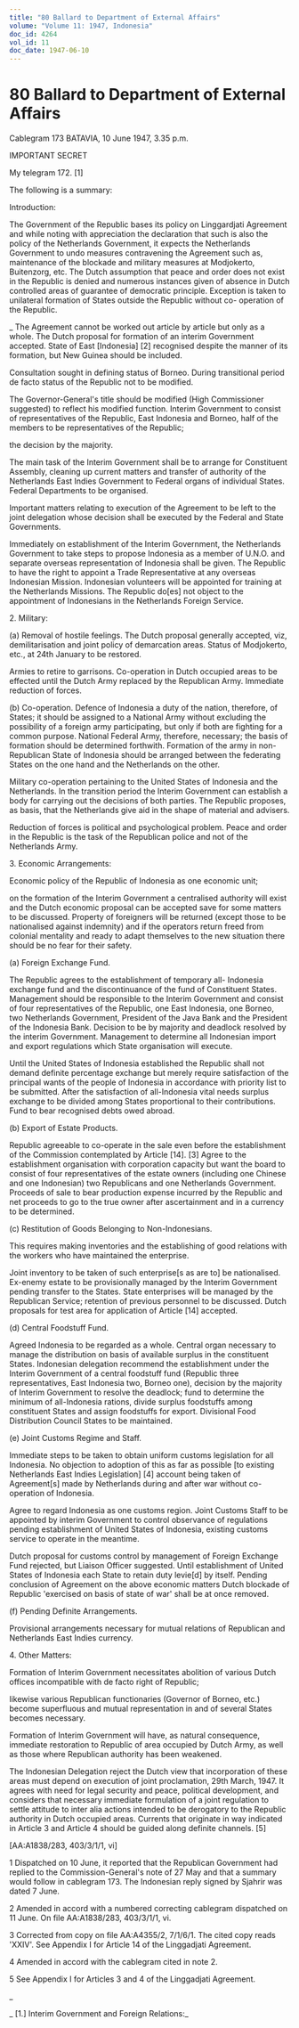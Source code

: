 ```yaml
---
title: "80 Ballard to Department of External Affairs"
volume: "Volume 11: 1947, Indonesia"
doc_id: 4264
vol_id: 11
doc_date: 1947-06-10
---
```


# 80 Ballard to Department of External Affairs

Cablegram 173 BATAVIA, 10 June 1947, 3.35 p.m.

IMPORTANT SECRET

My telegram 172. [1]

The following is a summary:

Introduction:

The Government of the Republic bases its policy on Linggardjati Agreement and while noting with appreciation the declaration that such is also the policy of the Netherlands Government, it expects the Netherlands Government to undo measures contravening the Agreement such as, maintenance of the blockade and military measures at Modjokerto, Buitenzorg, etc. The Dutch assumption that peace and order does not exist in the Republic is denied and numerous instances given of absence in Dutch controlled areas of guarantee of democratic principle. Exception is taken to unilateral formation of States outside the Republic without co- operation of the Republic.

_ The Agreement cannot be worked out article by article but only as a whole. The Dutch proposal for formation of an interim Government accepted. State of East [Indonesia] [2] recognised despite the manner of its formation, but New Guinea should be included.

Consultation sought in defining status of Borneo. During transitional period de facto status of the Republic not to be modified.

The Governor-General's title should be modified (High Commissioner suggested) to reflect his modified function. Interim Government to consist of representatives of the Republic, East Indonesia and Borneo, half of the members to be representatives of the Republic;

the decision by the majority.

The main task of the Interim Government shall be to arrange for Constituent Assembly, cleaning up current matters and transfer of authority of the Netherlands East Indies Government to Federal organs of individual States. Federal Departments to be organised.

Important matters relating to execution of the Agreement to be left to the joint delegation whose decision shall be executed by the Federal and State Governments.

Immediately on establishment of the Interim Government, the Netherlands Government to take steps to propose Indonesia as a member of U.N.O. and separate overseas representation of Indonesia shall be given. The Republic to have the right to appoint a Trade Representative at any overseas Indonesian Mission. Indonesian volunteers will be appointed for training at the Netherlands Missions. The Republic do[es] not object to the appointment of Indonesians in the Netherlands Foreign Service.

2\. Military:

(a) Removal of hostile feelings. The Dutch proposal generally accepted, viz, demilitarisation and joint policy of demarcation areas. Status of Modjokerto, etc., at 24th January to be restored.

Armies to retire to garrisons. Co-operation in Dutch occupied areas to be effected until the Dutch Army replaced by the Republican Army. Immediate reduction of forces.

(b) Co-operation. Defence of Indonesia a duty of the nation, therefore, of States; it should be assigned to a National Army without excluding the possibility of a foreign army participating, but only if both are fighting for a common purpose. National Federal Army, therefore, necessary; the basis of formation should be determined forthwith. Formation of the army in non-Republican State of Indonesia should be arranged between the federating States on the one hand and the Netherlands on the other.

Military co-operation pertaining to the United States of Indonesia and the Netherlands. In the transition period the Interim Government can establish a body for carrying out the decisions of both parties. The Republic proposes, as basis, that the Netherlands give aid in the shape of material and advisers.

Reduction of forces is political and psychological problem. Peace and order in the Republic is the task of the Republican police and not of the Netherlands Army.

3\. Economic Arrangements:

Economic policy of the Republic of Indonesia as one economic unit;

on the formation of the Interim Government a centralised authority will exist and the Dutch economic proposal can be accepted save for some matters to be discussed. Property of foreigners will be returned (except those to be nationalised against indemnity) and if the operators return freed from colonial mentality and ready to adapt themselves to the new situation there should be no fear for their safety.

(a) Foreign Exchange Fund.

The Republic agrees to the establishment of temporary all- Indonesia exchange fund and the discontinuance of the fund of Constituent States. Management should be responsible to the Interim Government and consist of four representatives of the Republic, one East Indonesia, one Borneo, two Netherlands Government, President of the Java Bank and the President of the Indonesia Bank. Decision to be by majority and deadlock resolved by the interim Government. Management to determine all Indonesian import and export regulations which State organisation will execute.

Until the United States of Indonesia established the Republic shall not demand definite percentage exchange but merely require satisfaction of the principal wants of the people of Indonesia in accordance with priority list to be submitted. After the satisfaction of all-Indonesia vital needs surplus exchange to be divided among States proportional to their contributions. Fund to bear recognised debts owed abroad.

(b) Export of Estate Products.

Republic agreeable to co-operate in the sale even before the establishment of the Commission contemplated by Article [14]. [3] Agree to the establishment organisation with corporation capacity but want the board to consist of four representatives of the estate owners (including one Chinese and one Indonesian) two Republicans and one Netherlands Government. Proceeds of sale to bear production expense incurred by the Republic and net proceeds to go to the true owner after ascertainment and in a currency to be determined.

(c) Restitution of Goods Belonging to Non-Indonesians.

This requires making inventories and the establishing of good relations with the workers who have maintained the enterprise.

Joint inventory to be taken of such enterprise[s as are to] be nationalised. Ex-enemy estate to be provisionally managed by the Interim Government pending transfer to the States. State enterprises will be managed by the Republican Service; retention of previous personnel to be discussed. Dutch proposals for test area for application of Article [14] accepted.

(d) Central Foodstuff Fund.

Agreed Indonesia to be regarded as a whole. Central organ necessary to manage the distribution on basis of available surplus in the constituent States. Indonesian delegation recommend the establishment under the Interim Government of a central foodstuff fund (Republic three representatives, East Indonesia two, Borneo one), decision by the majority of Interim Government to resolve the deadlock; fund to determine the minimum of all-Indonesia rations, divide surplus foodstuffs among constituent States and assign foodstuffs for export. Divisional Food Distribution Council States to be maintained.

(e) Joint Customs Regime and Staff.

Immediate steps to be taken to obtain uniform customs legislation for all Indonesia. No objection to adoption of this as far as possible [to existing Netherlands East Indies Legislation] [4] account being taken of Agreement[s] made by Netherlands during and after war without co-operation of Indonesia.

Agree to regard Indonesia as one customs region. Joint Customs Staff to be appointed by interim Government to control observance of regulations pending establishment of United States of Indonesia, existing customs service to operate in the meantime.

Dutch proposal for customs control by management of Foreign Exchange Fund rejected, but Liaison Officer suggested. Until establishment of United States of Indonesia each State to retain duty levie[d] by itself. Pending conclusion of Agreement on the above economic matters Dutch blockade of Republic 'exercised on basis of state of war' shall be at once removed.

(f) Pending Definite Arrangements.

Provisional arrangements necessary for mutual relations of Republican and Netherlands East Indies currency.

4\. Other Matters:

Formation of Interim Government necessitates abolition of various Dutch offices incompatible with de facto right of Republic;

likewise various Republican functionaries (Governor of Borneo, etc.) become superfluous and mutual representation in and of several States becomes necessary.

Formation of Interim Government will have, as natural consequence, immediate restoration to Republic of area occupied by Dutch Army, as well as those where Republican authority has been weakened.

The Indonesian Delegation reject the Dutch view that incorporation of these areas must depend on execution of joint proclamation, 29th March, 1947. It agrees with need for legal security and peace, political development, and considers that necessary immediate formulation of a joint regulation to settle attitude to inter alia actions intended to be derogatory to the Republic authority in Dutch occupied areas. Currents that originate in way indicated in Article 3 and Article 4 should be guided along definite channels. [5]

[AA:A1838/283, 403/3/1/1, vi]

1 Dispatched on 10 June, it reported that the Republican Government had replied to the Commission-General's note of 27 May and that a summary would follow in cablegram 173. The Indonesian reply signed by Sjahrir was dated 7 June.

2 Amended in accord with a numbered correcting cablegram dispatched on 11 June. On file AA:A1838/283, 403/3/1/1, vi.

3 Corrected from copy on file AA:A4355/2, 7/1/6/1. The cited copy reads 'XXIV'. See Appendix I for Article 14 of the Linggadjati Agreement.

4 Amended in accord with the cablegram cited in note 2.

5 See Appendix I for Articles 3 and 4 of the Linggadjati Agreement.

_

_ [1.] Interim Government and Foreign Relations:_
